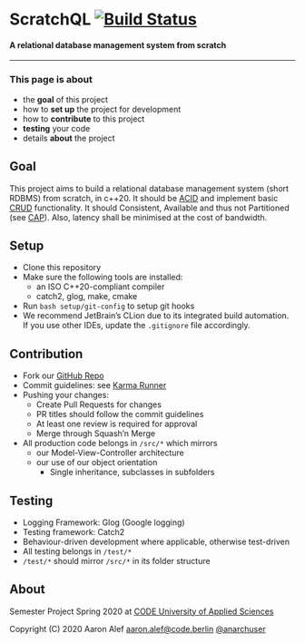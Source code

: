 # ScratchQL [![Build Status](https://travis-ci.com/anarchuser/ScratchQL.svg?branch=master)](https://travis-ci.com/anarchuser/ScratchQL)
#### A relational database management system from scratch
----
### This page is about
* the **goal** of this project
* how to **set up** the project for development
* how to **contribute** to this project
* **testing** your code
* details **about** the project



## Goal
This project aims to build a relational database management system (short RDBMS) from scratch, in c++20.
It should be [ACID](https://en.wikipedia.org/wiki/ACID) and implement basic [CRUD](https://en.wikipedia.org/wiki/Create,_read,_update_and_delete) functionality.
It should Consistent, Available and thus not Partitioned (see [CAP](https://en.wikipedia.org/wiki/CAP_theorem)).
Also, latency shall be minimised at the cost of bandwidth.



## Setup
* Clone this repository
* Make sure the following tools are installed:
  * an ISO C++20-compliant compiler
  * catch2, glog, make, cmake
* Run `bash setup/git-config` to setup git hooks
* We recommend JetBrain’s CLion due to its integrated build automation.
  If you use other IDEs, update the `.gitignore` file accordingly.



## Contribution
* Fork our [GitHub Repo](https://github.com/anarchuser/Database)
* Commit guidelines: see [Karma Runner](https://karma-runner.github.io/4.0/dev/git-commit-msg.html)
* Pushing your changes:
  * Create Pull Requests for changes
  * PR titles should follow the commit guidelines
  * At least one review is required for approval
  * Merge through Squash’n Merge
* All production code belongs in `/src/*` which mirrors
  * our Model-View-Controller architecture
  * our use of our object orientation
    * Single inheritance, subclasses in subfolders



## Testing
* Logging Framework: Glog (Google logging)
* Testing framework: Catch2
* Behaviour-driven development where applicable, otherwise test-driven
* All testing belongs in `/test/*`
* `/test/*` should mirror `/src/*` in its folder structure



## About
Semester Project Spring 2020 at
[CODE University of Applied Sciences](https://code.berlin)

Copyright (C) 2020 Aaron Alef <aaron.alef@code.berlin> [@anarchuser](https://github.com/anarchuser)